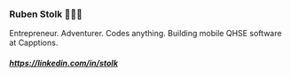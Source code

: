 ### Ruben Stolk 🏄🏻‍♂️
Entrepreneur. Adventurer. Codes anything. Building mobile QHSE software at Capptions.

##### https://linkedin.com/in/stolk

<!--
**rubenstolk/rubenstolk** is a ✨ _special_ ✨ repository because its `README.md` (this file) appears on your GitHub profile.

Here are some ideas to get you started:

- 🔭 I’m currently working on ...
- 🌱 I’m currently learning ...
- 👯 I’m looking to collaborate on ...
- 🤔 I’m looking for help with ...
- 💬 Ask me about ...
- 📫 How to reach me: ...
- 😄 Pronouns: ...
- ⚡ Fun fact: ...
-->
